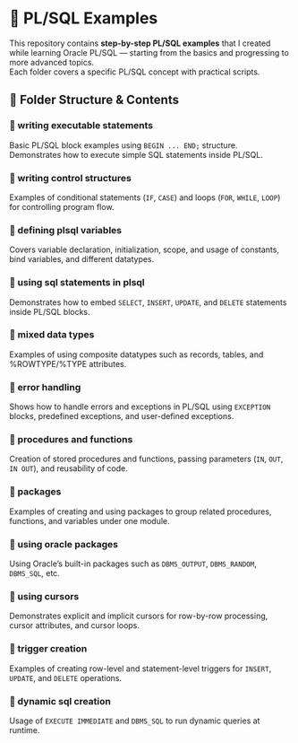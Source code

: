 # 🐘 PL/SQL Examples

This repository contains **step-by-step PL/SQL examples** that I created while learning Oracle PL/SQL — starting from the basics and progressing to more advanced topics.  
Each folder covers a specific PL/SQL concept with practical scripts.  

## 📂 Folder Structure & Contents

### 🔹 writing executable statements
Basic PL/SQL block examples using `BEGIN ... END;` structure. Demonstrates how to execute simple SQL statements inside PL/SQL.

### 🔹 writing control structures
Examples of conditional statements (`IF`, `CASE`) and loops (`FOR`, `WHILE`, `LOOP`) for controlling program flow.

### 🔹 defining plsql variables
Covers variable declaration, initialization, scope, and usage of constants, bind variables, and different datatypes.

### 🔹 using sql statements in plsql
Demonstrates how to embed `SELECT`, `INSERT`, `UPDATE`, and `DELETE` statements inside PL/SQL blocks.

### 🔹 mixed data types
Examples of using composite datatypes such as records, tables, and %ROWTYPE/%TYPE attributes.

### 🔹 error handling
Shows how to handle errors and exceptions in PL/SQL using `EXCEPTION` blocks, predefined exceptions, and user-defined exceptions.

### 🔹 procedures and functions
Creation of stored procedures and functions, passing parameters (`IN`, `OUT`, `IN OUT`), and reusability of code.

### 🔹 packages
Examples of creating and using packages to group related procedures, functions, and variables under one module.

### 🔹 using oracle packages
Using Oracle’s built-in packages such as `DBMS_OUTPUT`, `DBMS_RANDOM`, `DBMS_SQL`, etc.

### 🔹 using cursors
Demonstrates explicit and implicit cursors for row-by-row processing, cursor attributes, and cursor loops.

### 🔹 trigger creation
Examples of creating row-level and statement-level triggers for `INSERT`, `UPDATE`, and `DELETE` operations.

### 🔹 dynamic sql creation
Usage of `EXECUTE IMMEDIATE` and `DBMS_SQL` to run dynamic queries at runtime.
